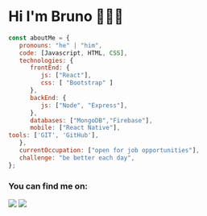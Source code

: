# Hi I'm Bruno 👋👨‍💻
``` js
const aboutMe = {
   pronouns: "he" | "him",
   code: [Javascript, HTML, CSS],
   technologies: {
      frontEnd: {
         js: ["React"],
         css: [ "Bootstrap" ]
      },
      backEnd: {
         js: ["Node", "Express"],
      },
      databases: ["MongoDB","Firebase"],
      mobile: ["React Native"],
tools: ['GIT', 'GitHub'],
   },
   currentOccupation: ["open for job opportunities"],
   challenge: "be better each day",
};

 ```

### You can find me on: 
[<img src="https://img.shields.io/badge/linkedin-%230077B5.svg?&style=for-the-badge&logo=linkedin&logoColor=white">](https://www.linkedin.com/in/bruno-perez-381789212/)
[<img src="https://img.shields.io/badge/instagram-%23E4405F.svg?&style=for-the-badge&logo=instagram&logoColor=white">](https://www.instagram.com/perezbrunog/)

